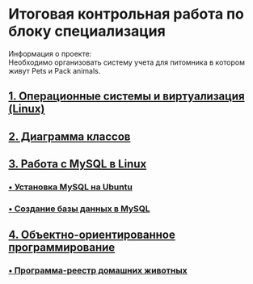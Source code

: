 # Итоговая контрольная работа по блоку специализация
Информация о проекте:  
Необходимо организовать систему учета для питомника в котором живут Pets и Pack animals. 
## [1. Операционные системы и виртуализация (Linux)](# "Операционные системы и виртуализация (Linux)")
## [2. Диаграмма классов](# "Диаграмма классов")
## [3. Работа с MySQL в Linux](# "Работа с MySQL в Linux")
### [• Установка MySQL на Ubuntu](# "Установка MySQL на Ubuntu")
### [• Создание базы данных в MySQL](# "Создание базы данных в MySQL")
## [4. Объектно-ориентированное программирование](# "Объектно-ориентированное программирование")
### [• Программа-реестр домашних животных](# "Программа-реестр домашних животных")
